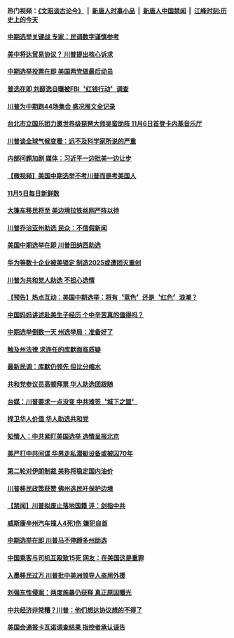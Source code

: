 #### 热门视频：[《文昭谈古论今》](https://github.com/gfw-breaker/wenzhao/blob/master/README.md?t=11060333) &nbsp;|&nbsp; [新唐人时事小品](https://github.com/gfw-breaker/ntdtv-comedy/blob/master/README.md?t=11060333) &nbsp;|&nbsp; [新唐人中国禁闻](https://github.com/gfw-breaker/ntdtv-news/blob/master/README.md?t=11060333) &nbsp;|&nbsp; [江峰时刻:历史上的今天](https://github.com/gfw-breaker/today-in-history/blob/master/README.md?t=11060333) 

#### [中期选举关键战 专家：民调数字谨慎参考](../pages/news203/a1398176.md?t=11060333) 

#### [美中将达贸易协议？ 川普提出核心诉求](../pages/news203/a1398173.md?t=11060333) 

#### [中期选举投票在即 美国两党做最后动员](../pages/news203/a1398171.md?t=11060333) 

#### [普选在即 刘醇逸自曝被FBI〝红钱行动〞调查](../pages/news203/a1398169.md?t=11060333) 

#### [川普为中期跑44场集会 盛况推文全记录](../pages/news203/a1398168.md?t=11060333) 

#### [台北市立国乐团力邀世界级琵琶大师吴蛮助阵  11月6日首登卡内基音乐厅](../pages/news203/a1398167.md?t=11060333) 

#### [川普谈全球气候变暖：远不及科学家所说的严重](../pages/news203/a1398156.md?t=11060333) 

#### [内部问题加剧 媒体：习近平一边批美一边让步](../pages/news203/a1398153.md?t=11060333) 

#### [【微视频】美国中期选举不考川普而是考美国人](../pages/news203/a1398152.md?t=11060333) 

#### [11月5日每日新鲜数](../pages/news203/a1398146.md?t=11060333) 

#### [大篷车移民将至 美边境拉铁丝网严阵以待](../pages/news203/a1398137.md?t=11060333) 

#### [川普乔治亚州助选 民众：不信假新闻](../pages/news203/a1398132.md?t=11060333) 

#### [美国中期选举在即 川普田纳西助选](../pages/news203/a1398129.md?t=11060333) 

#### [华为等数十企业被美锁定 制造2025或遭团灭重创](../pages/news203/a1398130.md?t=11060333) 

#### [川普为共和党人助选 不担心选情](../pages/news203/a1398127.md?t=11060333) 

#### [【预告】热点互动：美国中期选举：将有〝蓝色〞还是〝红色〞浪潮？](../pages/news203/a1398125.md?t=11060333) 

#### [中国妈妈讲述赴美生子经历 个中辛苦真的值得吗？](../pages/news203/a1398097.md?t=11060333) 

#### [中期选举倒数一天 州选举局：准备好了](../pages/news203/a1398077.md?t=11060333) 

#### [触及州法律 求连任的库默面临质疑](../pages/news203/a1398079.md?t=11060333) 

#### [最新民调：库默仍领先 但比分缩水](../pages/news203/a1398078.md?t=11060333) 

#### [共和党参议员高顿拜票 华人助选团跟随](../pages/news203/a1398076.md?t=11060333) 

#### [台媒：川普要求一点没变 中共难签〝城下之盟〞](../pages/news203/a1398072.md?t=11060333) 

#### [捍卫华人价值 华人助选共和党](../pages/news203/a1398074.md?t=11060333) 

#### [知情人：中共紧盯美国选举  选情呈报北京](../pages/news203/a1398071.md?t=11060333) 

#### [美严打中共间谍 华男走私潜艇设备或被囚70年](../pages/news203/a1398069.md?t=11060333) 

#### [第二轮对伊朗制裁 美称将稳定国内油价](../pages/news203/a1398061.md?t=11060333) 

#### [川普移民政策获赞 佛州选民吁保护边境](../pages/news203/a1398060.md?t=11060333) 

#### [【禁闻】川普拟废止落地国籍 评：剑指中共](../pages/news203/a1398059.md?t=11060333) 

#### [威斯康辛州汽车撞人4死1伤 嫌犯自首](../pages/news203/a1398049.md?t=11060333) 

#### [中期选举在即 川普马不停蹄多州助选](../pages/news203/a1398037.md?t=11060333) 

#### [中国乘客与司机互殴致15死 网友：在美国这是重罪](../pages/news203/a1398070.md?t=11060333) 

#### [入墨移民过万 川普批中美洲领导人盗用外援](../pages/news203/a1398068.md?t=11060333) 

#### [刘强东性侵案：两度施暴仍获释 真正原因曝光](../pages/news203/a1398057.md?t=11060333) 

#### [中共经济非常糟？川普：他们想达协议想的不得了](../pages/news203/a1398047.md?t=11060333) 

#### [美国会通报卡瓦诺调查结果 指控者承认诬告](../pages/news203/a1398040.md?t=11060333) 

